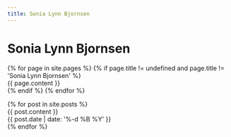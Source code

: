```yaml
---
title: Sonia Lynn Bjornsen
---
```


<div id="main-content">
  <h1 class="titel">Sonia Lynn Bjornsen</h1>
  {% for page in site.pages %}
    {% if page.title != undefined and page.title != 'Sonia Lynn Bjornsen' %}
      <a name="{{ page.slug }}"></a>
      <div id="{{ page.slug }}" class="block {{ page.slug }}" lang="{{ page.lang }}">
        <!--<h1><a href="{{ site.url }}/#{{ page.slug }}">{{ page.title }}</a></h1>-->
        <div>{{ page.content }}</div>
      </div>
    {% endif %}
  {% endfor %}

  <a name="news"></a>
  <div id="news" class="block news">
    {% for post in site.posts %}
      <a name="{{ post.slug }}"></a>
      <div id="{{ post.slug }}" lang="{{ post.lang }}">
        <!--<h1><a href="{{ site.url }}/#{{ post.slug }}">{{ post.title }}</a></h1>-->
        <div>{{ post.content }}</div>
        <time datetime="{{ post.date | date: '%Y-%m-%d' }}">{{ post.date | date: '%-d %B %Y' }}</time>
      </div>
    {% endfor %}
  </div>
</div>
